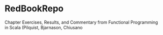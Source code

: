 # RedBookRepo
Chapter Exercises, Results, and Commentary from Functional Programming in Scala (Pilquist, Bjarnason, Chiusano
